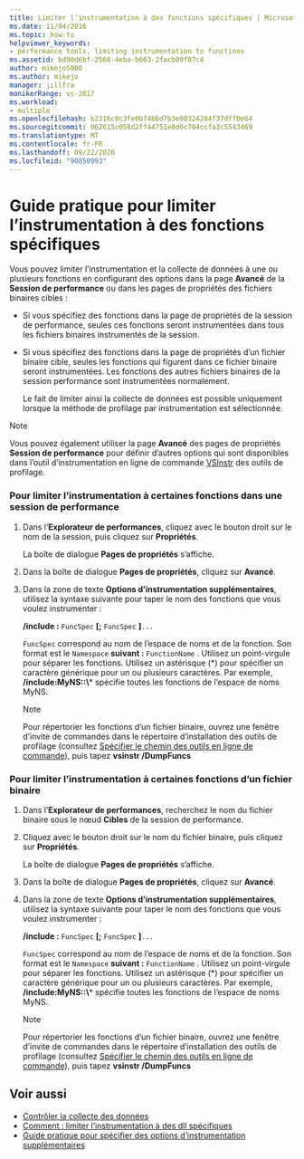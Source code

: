 ```yaml
---
title: Limiter l’instrumentation à des fonctions spécifiques | Microsoft Docs
ms.date: 11/04/2016
ms.topic: how-to
helpviewer_keywords:
- performance tools, limiting instrumentation to functions
ms.assetid: bd98d6bf-2560-4eba-b063-2facb09f87c4
author: mikejo5000
ms.author: mikejo
manager: jillfra
monikerRange: vs-2017
ms.workload:
- multiple
ms.openlocfilehash: b2316c0c3fe0b74bbd7b3e80324284f37dff0e64
ms.sourcegitcommit: 062615c058d2ff44751e8d0c704ccfa3c5543469
ms.translationtype: MT
ms.contentlocale: fr-FR
ms.lasthandoff: 09/22/2020
ms.locfileid: "90850993"
---
```

# <a name="how-to-limit-instrumentation-to-specific-functions"></a>Guide pratique pour limiter l’instrumentation à des fonctions spécifiques
Vous pouvez limiter l’instrumentation et la collecte de données à une ou plusieurs fonctions en configurant des options dans la page **Avancé** de la **Session de performance** ou dans les pages de propriétés des fichiers binaires cibles :

- Si vous spécifiez des fonctions dans la page de propriétés de la session de performance, seules ces fonctions seront instrumentées dans tous les fichiers binaires instrumentés de la session.

- Si vous spécifiez des fonctions dans la page de propriétés d’un fichier binaire cible, seules les fonctions qui figurent dans ce fichier binaire seront instrumentées. Les fonctions des autres fichiers binaires de la session performance sont instrumentées normalement.

  Le fait de limiter ainsi la collecte de données est possible uniquement lorsque la méthode de profilage par instrumentation est sélectionnée.

> [!NOTE]
> Vous pouvez également utiliser la page **Avancé** des pages de propriétés **Session de performance** pour définir d’autres options qui sont disponibles dans l’outil d’instrumentation en ligne de commande [VSInstr](../profiling/vsinstr.md) des outils de profilage.

### <a name="to-limit-instrumentation-to-specific-functions-in-a-performance-session"></a>Pour limiter l’instrumentation à certaines fonctions dans une session de performance

1. Dans l’**Explorateur de performances**, cliquez avec le bouton droit sur le nom de la session, puis cliquez sur **Propriétés**.

    La boîte de dialogue **Pages de propriétés** s’affiche.

2. Dans la boîte de dialogue **Pages de propriétés**, cliquez sur **Avancé**.

3. Dans la zone de texte **Options d’instrumentation supplémentaires**, utilisez la syntaxe suivante pour taper le nom des fonctions que vous voulez instrumenter :

    **/include :** `FuncSpec` **[;** `FuncSpec` **]**`...`

    `FuncSpec` correspond au nom de l’espace de noms et de la fonction. Son format est le `Namespace` **suivant :** `FunctionName` . Utilisez un point-virgule pour séparer les fonctions. Utilisez un astérisque (\*) pour spécifier un caractère générique pour un ou plusieurs caractères. Par exemple, **/include:MyNS::\\*** spécifie toutes les fonctions de l’espace de noms MyNS.

   > [!NOTE]
   > Pour répertorier les fonctions d’un fichier binaire, ouvrez une fenêtre d’invite de commandes dans le répertoire d’installation des outils de profilage (consultez [Spécifier le chemin des outils en ligne de commande](../profiling/specifying-the-path-to-profiling-tools-command-line-tools.md)), puis tapez **vsinstr /DumpFuncs**

### <a name="to-limit-instrumentation-to-specific-functions-in-a-binary"></a>Pour limiter l’instrumentation à certaines fonctions d’un fichier binaire

1. Dans l’**Explorateur de performances**, recherchez le nom du fichier binaire sous le nœud **Cibles** de la session de performance.

2. Cliquez avec le bouton droit sur le nom du fichier binaire, puis cliquez sur **Propriétés**.

    La boîte de dialogue **Pages de propriétés** s’affiche.

3. Dans la boîte de dialogue **Pages de propriétés**, cliquez sur **Avancé**.

4. Dans la zone de texte **Options d’instrumentation supplémentaires**, utilisez la syntaxe suivante pour taper le nom des fonctions que vous voulez instrumenter :

    **/include :** `FuncSpec` **[;** `FuncSpec` **]**`...`

    `FuncSpec` correspond au nom de l’espace de noms et de la fonction. Son format est le `Namespace` **suivant :** `FunctionName` . Utilisez un point-virgule pour séparer les fonctions. Utilisez un astérisque (\*) pour spécifier un caractère générique pour un ou plusieurs caractères. Par exemple, **/include:MyNS::\\*** spécifie toutes les fonctions de l’espace de noms MyNS.

   > [!NOTE]
   > Pour répertorier les fonctions d’un fichier binaire, ouvrez une fenêtre d’invite de commandes dans le répertoire d’installation des outils de profilage (consultez [Spécifier le chemin des outils en ligne de commande](../profiling/specifying-the-path-to-profiling-tools-command-line-tools.md)), puis tapez **vsinstr /DumpFuncs**

## <a name="see-also"></a>Voir aussi
- [Contrôler la collecte des données](../profiling/controlling-data-collection.md)
- [Comment : limiter l’instrumentation à des dll spécifiques](../profiling/how-to-limit-instrumentation-to-specific-dlls.md)
- [Guide pratique pour spécifier des options d’instrumentation supplémentaires](../profiling/how-to-specify-additional-instrumentation-options.md)
